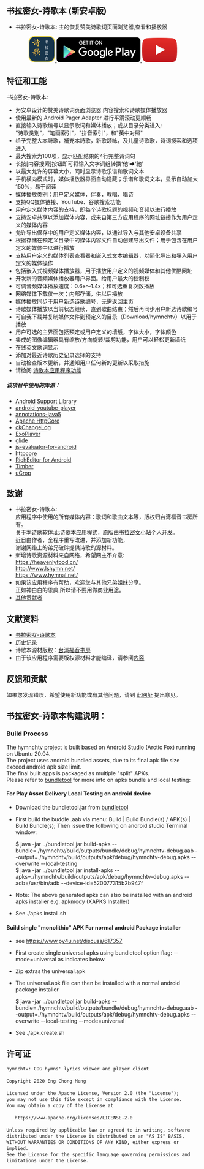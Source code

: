 ## 书拉密女-诗歌本 (新安卓版)
- 书拉密女-诗歌本: 主的恢复赞美诗歌词页面浏览器,查看和播放器

<p align="center">
    <a href="https://cmeng-git.github.io/hymnchtv">
        <img src="./art/hymnchtv.png" alt="hymnchtv">
    </a>
    <a href="https://play.google.com/store/apps/details?id=org.cog.hymnchtv&hl=zh-CN">
        <img src="./art/google_play.png" alt="Google PlayStore">
    </a>
    <a href="https://www.youtube.com/watch?v=D8FKFfcUxPw">
        <img src="./art/youtube.png" alt="YouTube">
    </a>
</p>

## 特征和工能
书拉密女-诗歌本:
- 为安卓设计的赞美诗歌词页面浏览器,内容搜索和诗歌媒体播放器
- 使用最新的 Android Pager Adapter 进行平滑滚动更顺畅
- 直接输入诗歌编号以显示歌词和媒体播放；或从目录分类进入:<br/>"诗歌类别"，"笔画索引"，"拼音索引"，和"英中对照"
- 给予完整大本詩歌，補充本詩歌，新歌颂咏，及儿童诗歌歌，诗词搜索和选项进入
- 最大搜索为100项，显示匹配结果的4行完整诗词句
- 长按\[内容搜索]按钮即可将输入文字词组转换‘他’&#10145;‘祂’
- 以最大允许的屏幕大小，同时显示诗歌乐谱和歌词文本
- 手机横向模式时，媒体播放器界面自动隐藏；乐谱和歌词文本，显示自动加大150%，易于阅读
- 媒体播放类别：用户定义媒体，伴奏，教唱，唱诗
- 支持QQ媒体链接、YouTube、谷歌搜索功能
- 用户定义媒体内容的支持，即每个诗歌标题的视频和音频以进行播放
- 支持安卓共享以添加媒体内容，或来自第三方应用程序的网址链接作为用户定义的媒体内容
- 允许导出保存中的用户定义媒体内容，以通过导入与其他安卓设备共享
- 根据存储在预定义目录中的媒体内容文件自动创建导出文件；用于包含在用户定义的媒体中以进行播放
- 支持用户定义的媒体列表查看器和嵌入式文本编辑器，以简化导出和导入用户定义的媒体操作
- 包括嵌入式视频媒体播放器，用于播放用户定义的视频媒体和其他优酷网址
- 开发新的音频媒体播放器用户界面。给用户最大的控制权
- 可调音频媒体播放速度：0.6x〜1.4x；和可选重复次数播放
- 网络媒体下载仅一次；内部存储，供以后播放
- 媒体播放同步于用户新选诗歌编号，无需返回主页
- 诗歌媒体播放以当前状态继续，直到歌曲结束；然后再同步用户新选诗歌编号
- 可自我下载并复制媒体文件到预定义的目录（Download/hymnchtv）以用于播放
- 用户可选的主界面包括预定或用户定义的墙纸，字体大小，字体颜色
- 集成的图像编辑器具有缩放/方向旋转/裁剪功能，用户可以轻松更新墙纸
- 在线英文歌词显示
- 添加对最近诗歌历史记录选择的支持
- 自动检查版本更新，并通知用户任何新的更新以采取措施
- 请检阅 [诗歌本应用程序功能](https://cmeng-git.github.io/hymnchtv/faq.html)

##### 该项目中使用的库源：
* [Android Support Library](https://developer.android.com/topic/libraries/support-library/index.html)
* [android-youtube-player](https://github.com/PierfrancescoSoffritti/android-youtube-player)
* [annotations-java5](https://mvnrepository.com/artifact/org.jetbrains/annotations)
* [Apache HttpCore](https://hc.apache.org/httpcomponents-core-4.4.x/httpcore/dependency-info.html)
* [ckChangeLog](https://github.com/cketti/ckChangeLog)
* [ExoPlayer](https://github.com/google/ExoPlayer)
* [glide](https://github.com/bumptech/glide)
* [js-evaluator-for-android](https://github.com/evgenyneu/js-evaluator-for-android)
* [httpcore](http://hc.apache.org/httpcomponents-core-ga/)
* [RichEditor for Android](https://github.com/wasabeef/richeditor-android)
* [Timber](https://github.com/JakeWharton/timber)
* [uCrop](https://github.com/Yalantis/uCrop)

## 致谢
* 书拉密女-诗歌本:<br/>应用程序中使用的所有媒体内容：歌词和歌曲文本等，版权归台湾福音书房所有。<br/>
关于本诗歌软体:此诗歌本应用程式，原版由[书拉密女小站](http://shulami02.net/bbs)个人开发。<br/>
近日由作者，全程序重写改进，并添加新功能，<br/>
谢谢网络上的弟兄破碎提供诗歌的源材料。<br/>
* 新增诗歌资源材料来自网络，希望网主不介意:
  <br/>https://heavenlyfood.cn/
  <br/>http://www.lshymn.net/
  <br/>https://www.hymnal.net/
* 如果该应用程序有帮助，欢迎您与其他兄弟姐妹分享。
  <br/>正如神白白的恩典,所以请不要用做商业用途。
* [其他贡献者](https://github.com/cmeng-git/hymntv/graphs/contributors)

## 文献资料
* [书拉密女-诗歌本](https://cmeng-git.github.io/hymnchtv)
* [历史记录](https://github.com/cmeng-git/hymnchtv/blob/master/hymnchtv/ReleaseNotes.txt)
* 诗歌本源材版权：[台湾福音书房](https://www.twgbr.org.tw/)
* 由于该应用程序需要版权源材料才能编译，请参阅[内容](https://github.com/cmeng-git/hymnchtv/blob/master/documentation/readme.md)

## 反馈和贡献
如果您发现错误，希望使用新功能或有其他问题，请到 [此网址](https://github。com/cmeng-git/hymnchtv/issues) 提出意见。

## 书拉密女-诗歌本构建说明：
### Build Process
The hymnchtv project is built based on Android Studio (Arctic Fox) running on Ubuntu 20.04.<br/>
The project uses android bundled assets, due to its final apk file size exceed android apk size limit.<br/>
The final built apps is packaged as multiple "split" APKs.<br/>
Please refer to [bundletool](https://developer.android.com/studio/command-line/bundletool) for more info on apks bundle and local testing:

#### For Play Asset Delivery Local Testing on android device
* Download the bundletool.jar from [bundletool](https://developer.android.com/studio/command-line/bundletool) 
* First build the buddle .aab via menu: Build | Build Bundle(s) / APK(s) | Build Bundle(s); Then issue the following on android studio Terminal window:
  
  $ java -jar ../bundletool.jar build-apks --bundle=./hymnchtv/build/outputs/bundle/debug/hymnchtv-debug.aab --output=./hymnchtv/build/outputs/apk/debug/hymnchtv-debug.apks --overwrite --local-testing<br/>
  $ java -jar ../bundletool.jar install-apks --apks=./hymnchtv/build/outputs/apk/debug/hymnchtv-debug.apks --adb=/usr/bin/adb --device-id=520077315b2b947f<br/>
* Note: The above generated apks can also be installed with an android apks installer e.g. apkmody (XAPKS Installer)
* See ./apks.install.sh

#### Build single "monolithic" APK For normal android Package installer
* see https://www.py4u.net/discuss/617357
* First create single universal apks using bundletool option flag: --mode=universal as indicates below
* Zip extras the universal.apk
* The universal.apk file can then be installed with a normal android package installer

  $ java -jar ../bundletool.jar build-apks --bundle=./hymnchtv/build/outputs/bundle/debug/hymnchtv-debug.aab --output=./hymnchtv/build/outputs/apk/debug/hymnchtv-debug.apks --overwrite --local-testing --mode=universal
* See ./apk.create.sh

许可证
-------
    hymnchtv: COG hymns' lyrics viewer and player client
     
    Copyright 2020 Eng Chong Meng    
        
    Licensed under the Apache License, Version 2.0 (the "License");
    you may not use this file except in compliance with the License.
    You may obtain a copy of the License at
    
       https://www.apache.org/licenses/LICENSE-2.0
    
    Unless required by applicable law or agreed to in writing, software
    distributed under the License is distributed on an "AS IS" BASIS,
    WITHOUT WARRANTIES OR CONDITIONS OF ANY KIND, either express or implied.
    See the License for the specific language governing permissions and
    limitations under the License.

